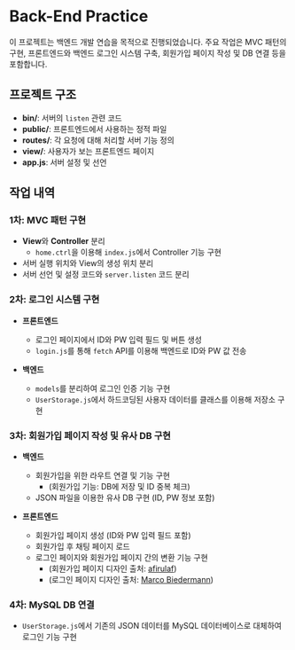 # Back-End Practice

이 프로젝트는 백엔드 개발 연습을 목적으로 진행되었습니다. 주요 작업은 MVC 패턴의 구현, 프론트엔드와 백엔드 로그인 시스템 구축, 회원가입 페이지 작성 및 DB 연결 등을 포함합니다.

## 프로젝트 구조

- **bin/**: 서버의 `listen` 관련 코드
- **public/**: 프론트엔드에서 사용하는 정적 파일
- **routes/**: 각 요청에 대해 처리할 서버 기능 정의
- **view/**: 사용자가 보는 프론트엔드 페이지
- **app.js**: 서버 설정 및 선언

## 작업 내역

### 1차: MVC 패턴 구현

- **View**와 **Controller** 분리
  - `home.ctrl`을 이용해 `index.js`에서 Controller 기능 구현
- 서버 실행 위치와 View의 생성 위치 분리
- 서버 선언 및 설정 코드와 `server.listen` 코드 분리

### 2차: 로그인 시스템 구현

- **프론트엔드**
  - 로그인 페이지에서 ID와 PW 입력 필드 및 버튼 생성
  - `login.js`를 통해 `fetch` API를 이용해 백엔드로 ID와 PW 값 전송

- **백엔드**
  - `models`를 분리하여 로그인 인증 기능 구현
  - `UserStorage.js`에서 하드코딩된 사용자 데이터를 클래스를 이용해 저장소 구현

### 3차: 회원가입 페이지 작성 및 유사 DB 구현

- **백엔드**
  - 회원가입을 위한 라우트 연결 및 기능 구현
    - (회원가입 기능: DB에 저장 및 ID 중복 체크)
  - JSON 파일을 이용한 유사 DB 구현 (ID, PW 정보 포함)

- **프론트엔드**
  - 회원가입 페이지 생성 (ID와 PW 입력 필드 포함)
  - 회원가입 후 채팅 페이지 로드
  - 로그인 페이지와 회원가입 페이지 간의 변환 기능 구현
    - (회원가입 페이지 디자인 출처: [afirulaf](https://codepen.io/afirulaf/pen/ExgKpJ))
    - (로그인 페이지 디자인 출처: [Marco Biedermann](https://codepen.io/marcobiedermann/pen/nbpKWV))

### 4차: MySQL DB 연결

- `UserStorage.js`에서 기존의 JSON 데이터를 MySQL 데이터베이스로 대체하여 로그인 기능 구현
